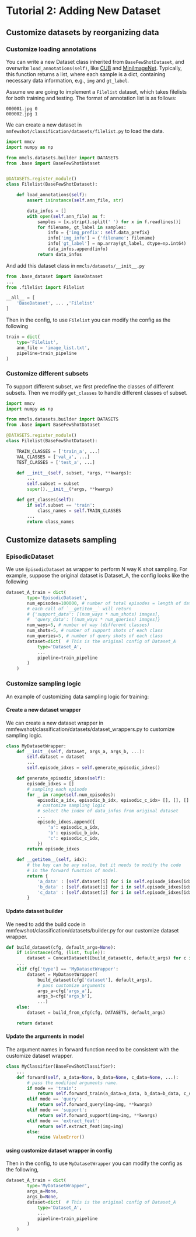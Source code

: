 # Tutorial 2: Adding New Dataset

## Customize datasets by reorganizing data

### Customize loading annotations

You can write a new Dataset class inherited from `BaseFewShotDataset`, and overwrite `load_annotations(self)`,
like [CUB](https://github.com/open-mmlab/mmfewshot/blob/main/mmfewshot/classification/datasets/cub.py) and [MiniImageNet](https://github.com/open-mmlab/mmfewshot/blob/main/mmfewshot/classification/datasets/mini_imagenet.py).
Typically, this function returns a list, where each sample is a dict, containing necessary data information, e.g., `img` and `gt_label`.

Assume we are going to implement a `Filelist` dataset, which takes filelists for both training and testing. The format of annotation list is as follows:

```
000001.jpg 0
000002.jpg 1
```

We can create a new dataset in `mmfewshot/classification/datasets/filelist.py` to load the data.

```python
import mmcv
import numpy as np

from mmcls.datasets.builder import DATASETS
from .base import BaseFewShotDataset


@DATASETS.register_module()
class Filelist(BaseFewShotDataset):

    def load_annotations(self):
        assert isinstance(self.ann_file, str)

        data_infos = []
        with open(self.ann_file) as f:
            samples = [x.strip().split(' ') for x in f.readlines()]
            for filename, gt_label in samples:
                info = {'img_prefix': self.data_prefix}
                info['img_info'] = {'filename': filename}
                info['gt_label'] = np.array(gt_label, dtype=np.int64)
                data_infos.append(info)
            return data_infos

```

And add this dataset class in `mmcls/datasets/__init__.py`

```python
from .base_dataset import BaseDataset
...
from .filelist import Filelist

__all__ = [
    'BaseDataset', ... ,'Filelist'
]
```

Then in the config, to use `Filelist` you can modify the config as the following

```python
train = dict(
    type='Filelist',
    ann_file = 'image_list.txt',
    pipeline=train_pipeline
)
```

### Customize different subsets

To support different subset, we first predefine the classes of different subsets.
Then we modify `get_classes` to handle different classes of subset.

```python
import mmcv
import numpy as np

from mmcls.datasets.builder import DATASETS
from .base import BaseFewShotDataset

@DATASETS.register_module()
class Filelist(BaseFewShotDataset):

    TRAIN_CLASSES = ['train_a', ...]
    VAL_CLASSES = ['val_a', ...]
    TEST_CLASSES = ['test_a', ...]

    def __init__(self, subset, *args, **kwargs):
        ...
        self.subset = subset
        super().__init__(*args, **kwargs)

    def get_classes(self):
        if self.subset == 'train':
            class_names = self.TRAIN_CLASSES
        ...
        return class_names
```

## Customize datasets sampling

### EpisodicDataset

We use `EpisodicDataset` as wrapper to perform N way K shot sampling.
For example, suppose the original dataset is Dataset_A, the config looks like the following

```python
dataset_A_train = dict(
        type='EpisodicDataset',
        num_episodes=100000, # number of total episodes = length of dataset wrapper
        # each call of `__getitem__` will return
        # {'support_data': [(num_ways * num_shots) images],
        #  'query_data': [(num_ways * num_queries) images]}
        num_ways=5, # number of way (different classes)
        num_shots=5, # number of support shots of each class
        num_queries=5, # number of query shots of each class
        dataset=dict(  # This is the original config of Dataset_A
            type='Dataset_A',
            ...
            pipeline=train_pipeline
        )
    )
```

### Customize sampling logic

An example of customizing data sampling logic for training:

#### Create a new dataset wrapper

We can create a new dataset wrapper in mmfewshot/classification/datasets/dataset_wrappers.py to customize sampling logic.

```python
class MyDatasetWrapper:
    def __init__(self, dataset, args_a, args_b, ...):
        self.dataset = dataset
        ...
        self.episode_idxes = self.generate_episodic_idxes()

    def generate_episodic_idxes(self):
        episode_idxes = []
        # sampling each episode
        for _ in range(self.num_episodes):
            episodic_a_idx, episodic_b_idx, episodic_c_idx= [], [], []
            # customize sampling logic
            # select the index of data_infos from original dataset
            ...
            episode_idxes.append({
                'a': episodic_a_idx,
                'b': episodic_b_idx,
                'c': episodic_c_idx,
            })
        return episode_idxes

    def __getitem__(self, idx):
        # the key can be any value, but it needs to modify the code
        # in the forward function of model.
        return {
            'a_data' : [self.dataset[i] for i in self.episode_idxes[idx]['a']],
            'b_data' : [self.dataset[i] for i in self.episode_idxes[idx]['b']],
            'c_data' : [self.dataset[i] for i in self.episode_idxes[idx]['c']]
        }

```

#### Update dataset builder

We need to add the build code in mmfewshot/classification/datasets/builder.py
for our customize dataset wrapper.

```python
def build_dataset(cfg, default_args=None):
    if isinstance(cfg, (list, tuple)):
        dataset = ConcatDataset([build_dataset(c, default_args) for c in cfg])
    ...
    elif cfg['type'] == 'MyDatasetWrapper':
        dataset = MyDatasetWrapper(
            build_dataset(cfg['dataset'], default_args),
            # pass customize arguments
            args_a=cfg['args_a'],
            args_b=cfg['args_b'],
            ...)
    else:
        dataset = build_from_cfg(cfg, DATASETS, default_args)

    return dataset
```

#### Update the arguments in model

The argument names in forward function need to be consistent with the customize dataset wrapper.

```python
class MyClassifier(BaseFewShotClassifier):
    ...
    def forward(self, a_data=None, b_data=None, c_data=None, ...):
        # pass the modified arguments name.
        if mode == 'train':
            return self.forward_train(a_data=a_data, b_data=b_data, c_data=None, **kwargs)
        elif mode == 'query':
            return self.forward_query(img=img, **kwargs)
        elif mode == 'support':
            return self.forward_support(img=img, **kwargs)
        elif mode == 'extract_feat':
            return self.extract_feat(img=img)
        else:
            raise ValueError()
```

#### using customize dataset wrapper in config

Then in the config, to use `MyDatasetWrapper` you can modify the config as the following,

```python
dataset_A_train = dict(
        type='MyDatasetWrapper',
        args_a=None,
        args_b=None,
        dataset=dict(  # This is the original config of Dataset_A
            type='Dataset_A',
            ...
            pipeline=train_pipeline
        )
    )
```
